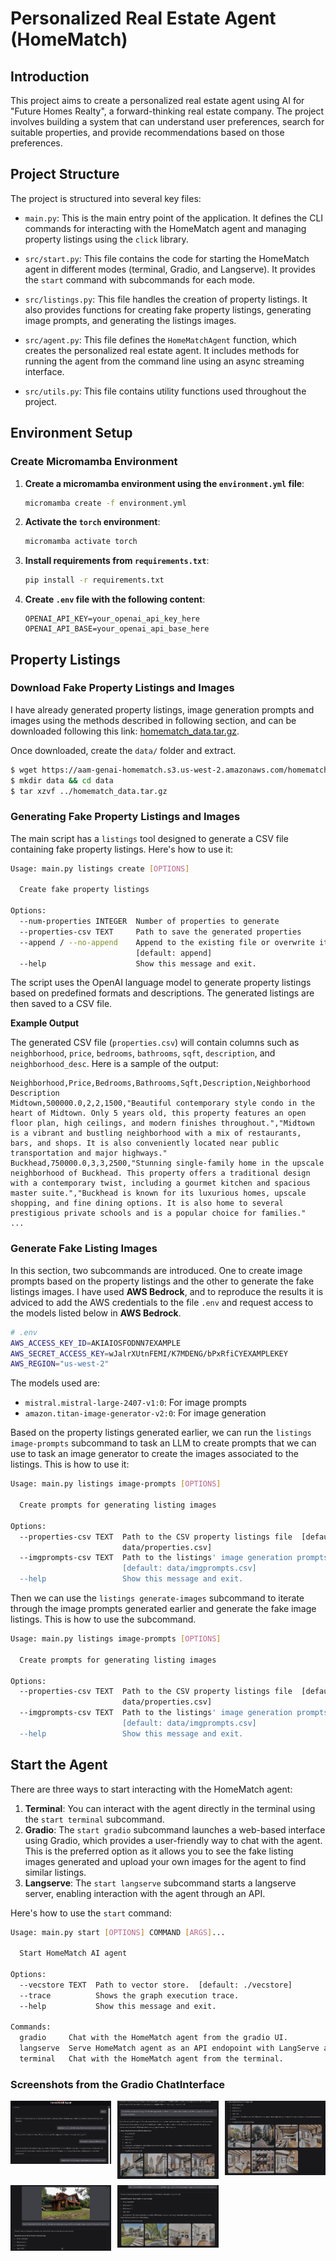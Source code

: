 # Personalized Real Estate Agent (HomeMatch)

## Introduction

This project aims to create a personalized real estate agent using AI for "Future Homes Realty", a forward-thinking real estate company. The project involves building a system that can understand user preferences, search for suitable properties, and provide recommendations based on those preferences.

## Project Structure

The project is structured into several key files:

- `main.py`: This is the main entry point of the application. It defines the CLI commands for interacting with the HomeMatch agent and managing property listings using the `click` library.

- `src/start.py`: This file contains the code for starting the HomeMatch agent in different modes (terminal, Gradio, and Langserve). It provides the `start` command with subcommands for each mode.

- `src/listings.py`: This file handles the creation of property listings. It also provides functions for creating fake property listings, generating image prompts, and generating the listings images.

- `src/agent.py`: This file defines the `HomeMatchAgent` function, which creates the personalized real estate agent. It includes methods for running the agent from the command line using an async streaming interface.

- `src/utils.py`: This file contains utility functions used throughout the project.

## Environment Setup

### Create Micromamba Environment

1. **Create a micromamba environment using the `environment.yml` file**:

   ```sh
   micromamba create -f environment.yml
   ```

2. **Activate the `torch` environment**:

   ```sh
   micromamba activate torch
   ```

3. **Install requirements from `requirements.txt`**:

   ```sh
   pip install -r requirements.txt
   ```

4. **Create `.env` file with the following content**:

   ```env
   OPENAI_API_KEY=your_openai_api_key_here
   OPENAI_API_BASE=your_openai_api_base_here
   ```

## Property Listings

### Download Fake Property Listings and Images

I have already generated property listings, image generation prompts and images using the methods described in following section, and can be downloaded following this link: [homematch_data.tar.gz](https://aam-genai-homematch.s3.us-west-2.amazonaws.com/homematch_data.tar.gz).

Once downloaded, create the `data/` folder and extract.

```sh
$ wget https://aam-genai-homematch.s3.us-west-2.amazonaws.com/homematch_data.tar.gz
$ mkdir data && cd data
$ tar xzvf ../homematch_data.tar.gz
```

### Generating Fake Property Listings and Images

The main script has a `listings` tool designed to generate a CSV file containing fake property listings. Here's how to use it:

```sh
Usage: main.py listings create [OPTIONS]

  Create fake property listings

Options:
  --num-properties INTEGER  Number of properties to generate
  --properties-csv TEXT     Path to save the generated properties
  --append / --no-append    Append to the existing file or overwrite it
                            [default: append]
  --help                    Show this message and exit.
```

The script uses the OpenAI language model to generate property listings based on predefined formats and descriptions. The generated listings are then saved to a CSV file.

**Example Output**

The generated CSV file (`properties.csv`) will contain columns such as `neighborhood`, `price`, `bedrooms`, `bathrooms`, `sqft`, `description`, and `neighborhood_desc`. Here is a sample of the output:

```csv
Neighborhood,Price,Bedrooms,Bathrooms,Sqft,Description,Neighborhood Description
Midtown,500000.0,2,2,1500,"Beautiful contemporary style condo in the heart of Midtown. Only 5 years old, this property features an open floor plan, high ceilings, and modern finishes throughout.","Midtown is a vibrant and bustling neighborhood with a mix of restaurants, bars, and shops. It is also conveniently located near public transportation and major highways."
Buckhead,750000.0,3,3,2500,"Stunning single-family home in the upscale neighborhood of Buckhead. This property offers a traditional design with a contemporary twist, including a gourmet kitchen and spacious master suite.","Buckhead is known for its luxurious homes, upscale shopping, and fine dining options. It is also home to several prestigious private schools and is a popular choice for families."
...
```

### Generate Fake Listing Images

In this section, two subcommands are introduced. One to create image prompts based on the property listings and the other to generate the fake listings images. I have used **AWS Bedrock**, and to reproduce the results it is adviced to add the AWS credentials to the file `.env` and request access to the models listed below in **AWS Bedrock**.

```sh
# .env
AWS_ACCESS_KEY_ID=AKIAIOSFODNN7EXAMPLE
AWS_SECRET_ACCESS_KEY=wJalrXUtnFEMI/K7MDENG/bPxRfiCYEXAMPLEKEY
AWS_REGION="us-west-2"
```

The models used are:

- `mistral.mistral-large-2407-v1:0`: For image prompts
- `amazon.titan-image-generator-v2:0`: For image generation

Based on the property listings generated earlier, we can run the `listings image-prompts` subcommand to task an LLM to create prompts that we can use to task an image generator to create the images associated to the listings. This is how to use it:

```sh
Usage: main.py listings image-prompts [OPTIONS]

  Create prompts for generating listing images

Options:
  --properties-csv TEXT  Path to the CSV property listings file  [default:
                         data/properties.csv]
  --imgprompts-csv TEXT  Path to the listings' image generation prompts
                         [default: data/imgprompts.csv]
  --help                 Show this message and exit.
```

Then we can use the `listings generate-images` subcommand to iterate through the image prompts generated earlier and generate the fake image listings. This is how to use the subcommand.

```sh
Usage: main.py listings image-prompts [OPTIONS]

  Create prompts for generating listing images

Options:
  --properties-csv TEXT  Path to the CSV property listings file  [default:
                         data/properties.csv]
  --imgprompts-csv TEXT  Path to the listings' image generation prompts
                         [default: data/imgprompts.csv]
  --help                 Show this message and exit.
```

## Start the Agent

There are three ways to start interacting with the HomeMatch agent:

1. **Terminal**: You can interact with the agent directly in the terminal using the `start terminal` subcommand.
2. **Gradio**: The `start gradio` subcommand launches a web-based interface using Gradio, which provides a user-friendly way to chat with the agent. This is the preferred option as it allows you to see the fake listing images generated and upload your own images for the agent to find similar listings.
3. **Langserve**: The `start langserve` subcommand starts a langserve server, enabling interaction with the agent through an API.

Here's how to use the `start` command:

```sh
Usage: main.py start [OPTIONS] COMMAND [ARGS]...

  Start HomeMatch AI agent

Options:
  --vecstore TEXT  Path to vector store.  [default: ./vecstore]
  --trace          Shows the graph execution trace.
  --help           Show this message and exit.

Commands:
  gradio     Chat with the HomeMatch agent from the gradio UI.
  langserve  Serve HomeMatch agent as an API endopoint with LangServe and...
  terminal   Chat with the HomeMatch agent from the terminal.
```

### Screenshots from the Gradio ChatInterface

<div style="display: grid; grid-template-columns: repeat(3, 1fr); gap: 10px; justify-items: center; margin: 0 auto;">
  <img src="images/screenshot-1.png" alt="screenshot-1">
  <img src="images/screenshot-2.png" alt="screenshot-2">
  <img src="images/screenshot-3.png" alt="screenshot-3">
  <img src="images/screenshot-4.png" alt="screenshot-4">
  <img src="images/screenshot-5.png" alt="screenshot-5">
</div>
